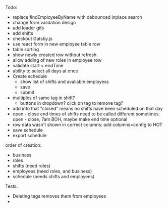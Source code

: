 Todo:
- replace findEmployeeByName with debounced inplace search
- change form validation design
- add loader gifs
- add shifts
- checkout Gatsby.js
- use react form in new employee table row
- table sorting
- show newly created row without refresh    
- allow adding of new roles in employee row
- validate start < endTime
- ability to select all days at once
- Create schedule
    - show list of shifts and avaliable employess
    - save
    - submit
- multiples of same tag in shift? 
    - buttons in dropdown? click on tag to remove tag?
- add info that "closed" means no shifts have been scheduled on that day
- open - close end times of shifts need to be called different sometimes. open - close, 7am BOH, maybe make end time optional
- row data wasn't shown in correct columns: add columns=config to HOT
- save schedule
- export schedule

order of creation:
- business
- roles
- shifts (need roles)
- employees (need roles, and business)
- schedule (needs shifts and employees)

Tests:
- Deleting tags removes them from employees
- 